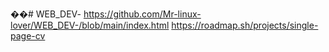 ��#   W E B _ D E V - 
 
https://github.com/Mr-linux-lover/WEB_DEV-/blob/main/index.html
https://roadmap.sh/projects/single-page-cv
